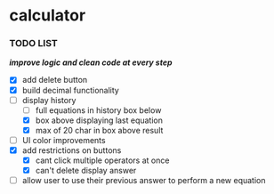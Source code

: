 # calculator

### TODO LIST

**_improve logic and clean code at every step_**

- [x] add delete button
- [x] build decimal functionality
- [ ] display history
  - [ ] full equations in history box below
  - [x] box above displaying last equation
  - [x] max of 20 char in box above result
- [ ] UI color improvements
- [x] add restrictions on buttons
  - [x] cant click multiple operators at once
  - [x] can't delete display answer
- [ ] allow user to use their previous answer to perform a new equation
